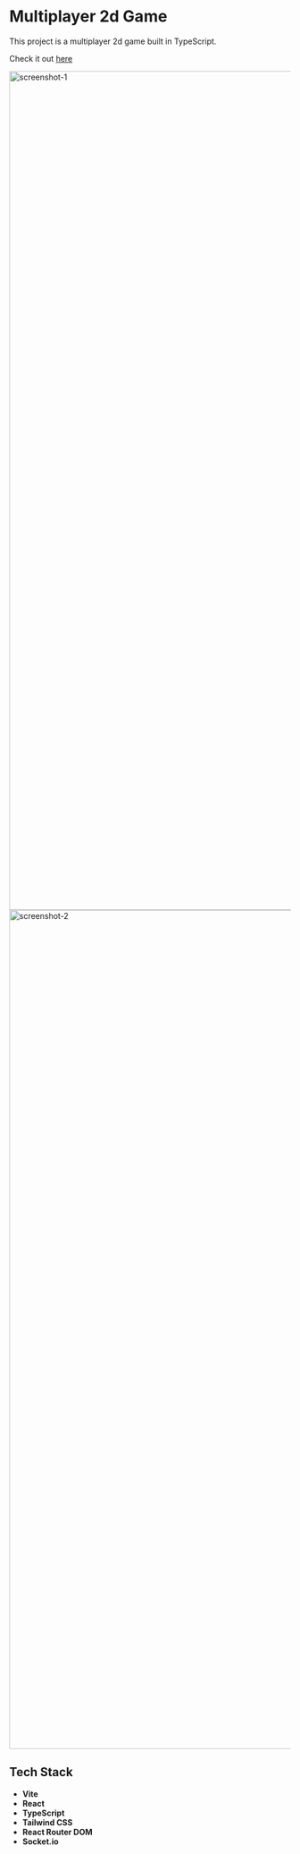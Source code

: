 # Multiplayer 2d Game

This project is a multiplayer 2d game built in TypeScript.

Check it out [here](https://dstoianov.site)

<img width="1500" alt="screenshot-1" src="https://github.com/user-attachments/assets/2ed361ff-c66e-49b6-b7a9-a6326f4d799a">
<img width="1500" alt="screenshot-2" src="https://github.com/user-attachments/assets/1adfa3f7-b0bf-4cfd-a26b-3179b7d1193b">

## Tech Stack

-   **Vite**
-   **React**
-   **TypeScript**
-   **Tailwind CSS**
-   **React Router DOM**
-   **Socket.io**
